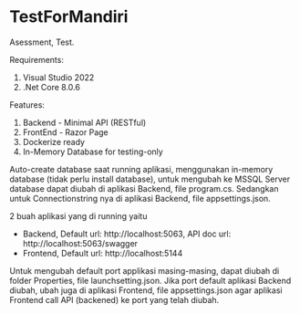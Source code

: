 # TestForMandiri
Asessment, Test.

Requirements:
1. Visual Studio 2022
2. .Net Core 8.0.6

Features:
1. Backend - Minimal API (RESTful)
2. FrontEnd - Razor Page
3. Dockerize ready
4. In-Memory Database for testing-only

Auto-create database saat running aplikasi, menggunakan in-memory database (tidak perlu install database), untuk mengubah ke MSSQL Server database dapat diubah di aplikasi Backend, file program.cs. Sedangkan untuk Connectionstring nya di aplikasi Backend, file appsettings.json.

2 buah aplikasi yang di running yaitu 
- Backend, Default url: http://localhost:5063, API doc url: http://localhost:5063/swagger
- Frontend, Default url: http://localhost:5144

Untuk mengubah default port applikasi masing-masing, dapat diubah di folder Properties, file launchsetting.json. Jika port default aplikasi Backend diubah, ubah juga di aplikasi Frontend, file appsettings.json agar aplikasi Frontend call API (backened) ke port yang telah diubah.

